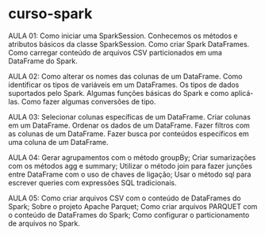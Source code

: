 # curso-spark

AULA 01:
    Como iniciar uma SparkSession.
    Conhecemos os métodos e atributos básicos da classe SparkSession.
    Como criar Spark DataFrames.
    Como carregar conteúdo de arquivos CSV particionados em uma DataFrame do Spark.
    
AULA 02:
    Como alterar os nomes das colunas de um DataFrame.
    Como identificar os tipos de variáveis em um DataFrames.
    Os tipos de dados suportados pelo Spark.
    Algumas funções básicas do Spark e como aplicá-las.
    Como fazer algumas conversões de tipo.
    
AULA 03:
    Selecionar colunas específicas de um DataFrame.
    Criar colunas em um DataFrame.
    Ordenar os dados de um DataFrame.
    Fazer filtros com as colunas de um DataFrame.
    Fazer busca por conteúdos específicos em uma coluna de um DataFrame.
    
AULA 04:
    Gerar agrupamentos com o método groupBy;
    Criar sumarizações com os métodos agg e summary;
    Utilizar o método join para fazer junções entre DataFrame com o uso de chaves de ligação;
    Usar o método sql para escrever queries com expressões SQL tradicionais.
    
AULA 05:
    Como criar arquivos CSV com o conteúdo de DataFrames do Spark;
    Sobre o projeto Apache Parquet;
    Como criar arquivos PARQUET com o conteúdo de DataFrames do Spark;
    Como configurar o particionamento de arquivos no Spark.
